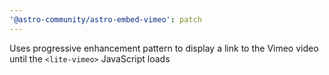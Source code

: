 ```yaml
---
'@astro-community/astro-embed-vimeo': patch
---
```


Uses progressive enhancement pattern to display a link to the Vimeo video until the `<lite-vimeo>` JavaScript loads
